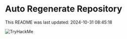 # Auto Regenerate Repository

This README was last updated: 2024-10-31 08:45:18

 ![TryHackMe](https://tryhackme.com/badge/533634)